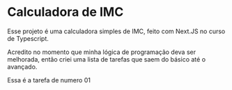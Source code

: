 # Calculadora de IMC

Esse projeto é uma calculadora simples de IMC, feito com Next.JS no curso de Typescript.

Acredito no momento que minha lógica de programação deva ser melhorada, então criei uma lista de tarefas que saem do básico até o avançado.

Essa é a tarefa de numero 01